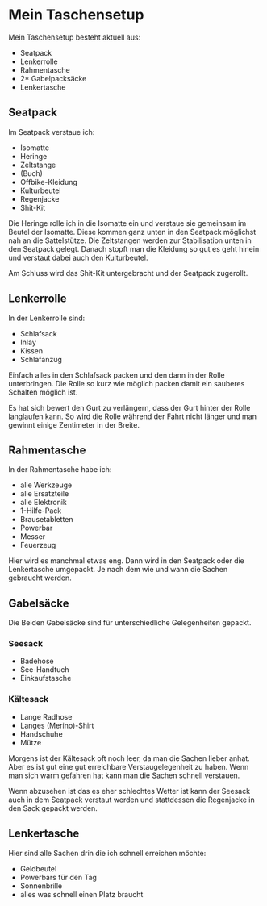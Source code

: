 # Mein Taschensetup

Mein Taschensetup besteht aktuell aus:
- Seatpack
- Lenkerrolle
- Rahmentasche
- 2* Gabelpacksäcke
- Lenkertasche

## Seatpack
Im Seatpack verstaue ich:
* Isomatte
* Heringe
* Zeltstange
* (Buch)
* Offbike-Kleidung
* Kulturbeutel
* Regenjacke
* Shit-Kit

Die Heringe rolle ich in die Isomatte ein und verstaue sie gemeinsam im Beutel der Isomatte.
Diese kommen ganz unten in den Seatpack möglichst nah an die Sattelstütze.
Die Zeltstangen werden zur Stabilisation unten in den Seatpack gelegt.
Danach stopft man die Kleidung so gut es geht hinein und verstaut dabei auch den Kulturbeutel.

Am Schluss wird das Shit-Kit untergebracht und der Seatpack zugerollt.

## Lenkerrolle

In der Lenkerrolle sind:
* Schlafsack
* Inlay
* Kissen
* Schlafanzug

Einfach alles in den Schlafsack packen und den dann in der Rolle unterbringen.
Die Rolle so kurz wie möglich packen damit ein sauberes Schalten möglich ist.

Es hat sich bewert den Gurt zu verlängern, dass der Gurt hinter der Rolle langlaufen kann. So wird die Rolle während der Fahrt nicht länger und man gewinnt einige Zentimeter in der Breite.

## Rahmentasche

In der Rahmentasche habe ich:

* alle Werkzeuge
* alle Ersatzteile
* alle Elektronik
* 1-Hilfe-Pack
* Brausetabletten
* Powerbar
* Messer
* Feuerzeug

Hier wird es manchmal etwas eng. Dann wird in den Seatpack oder die Lenkertasche umgepackt. Je nach dem wie und wann die Sachen gebraucht werden.

## Gabelsäcke

Die Beiden Gabelsäcke sind für unterschiedliche Gelegenheiten gepackt.

### Seesack

* Badehose
* See-Handtuch
* Einkaufstasche

### Kältesack

* Lange Radhose
* Langes (Merino)-Shirt
* Handschuhe
* Mütze

Morgens ist der Kältesack oft noch leer, da man die Sachen lieber anhat. Aber es ist gut eine gut erreichbare Verstaugelegenheit zu haben. Wenn man sich warm gefahren hat kann man die Sachen schnell verstauen.

Wenn abzusehen ist das es eher schlechtes Wetter ist kann der Seesack auch in dem Seatpack verstaut werden und stattdessen die Regenjacke in den Sack gepackt werden.

## Lenkertasche

Hier sind alle Sachen drin die ich schnell erreichen möchte:

* Geldbeutel
* Powerbars für den Tag
* Sonnenbrille
* alles was schnell einen Platz braucht
